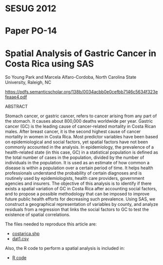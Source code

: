# SESUG 2012
# Paper PO-14
# Spatial Analysis of Gastric Cancer in Costa Rica using SAS 
So Young Park and Marcela Alfaro-Cordoba, North Carolina State University, Raleigh, NC  

https://pdfs.semanticscholar.org/138b/0034acbb0e0cefbb7146c5634f323efeaae4.pdf

ABSTRACT  

Stomach cancer, or gastric cancer, refers to cancer arising from any part of the stomach.  It causes about 800,000 deaths worldwide per year.  Gastric cancer (GC) is the leading cause of cancer-related mortality in Costa Rican males.  After breast cancer, it is the second highest cause of cancer mortality in women in Costa Rica.  Most predictor variables have been based on epidemiological and social factors, yet spatial factors have not been commonly accounted in the analysis.  In epidemiology, the prevalence of a health-related state (in this case, GC) in a statistical population is defined as the total number of cases in the population, divided by the number of individuals in the population.  It is used as an estimate of how common a disease is within a population over a certain period of time.  It helps health professionals understand the probability of certain diagnoses and is routinely used by epidemiologists, health care providers, government agencies and insurers.  The objective of this analysis is to identify if there exists a spatial variation of GC in Costa Rica after accounting social factors, and to propose a possible methodology that can be imposed to improve future public health efforts for decreasing such prevalence.   Using SAS, we construct a geographical representation of variables by county, and analyze residuals from a regression that links the social factors to GC to test the existence of spatial correlations.  

The files needed to reproduce this article are:

- [costarica.shp](https://github.com/malfaro2/CostaRica_CG/blob/master/costa%20rica.shp)
- [dat1.csv](https://github.com/malfaro2/CostaRica_CG/blob/master/data1.csv)

Also, the R code to perform a spatial analysis is included in:

- [R code](https://github.com/malfaro2/CostaRica_CG/blob/master/finalcode.R)
